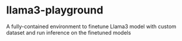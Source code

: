 # llama3-playground
A fully-contained environment to finetune Llama3 model with custom dataset and run inference on the finetuned models
